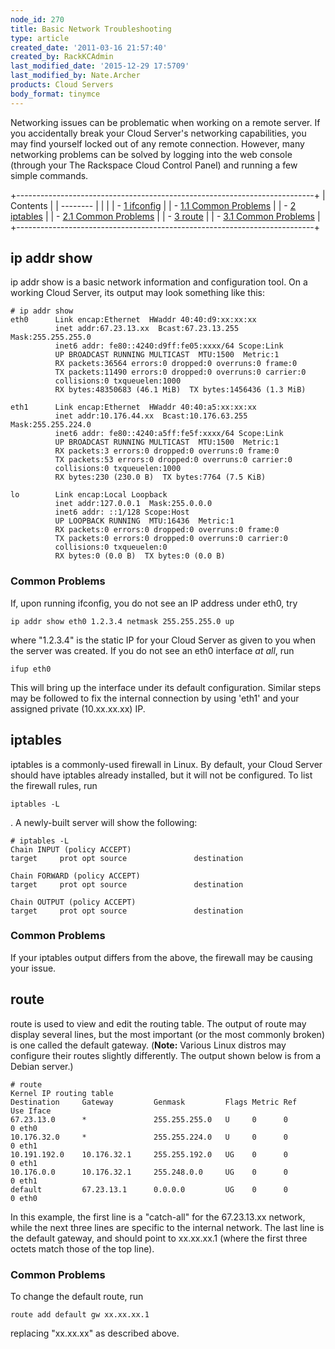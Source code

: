 ```yaml
---
node_id: 270
title: Basic Network Troubleshooting
type: article
created_date: '2011-03-16 21:57:40'
created_by: RackKCAdmin
last_modified_date: '2015-12-29 17:5709'
last_modified_by: Nate.Archer
products: Cloud Servers
body_format: tinymce
---
```


Networking issues can be problematic when working on a remote server. If
you accidentally break your Cloud Server's networking capabilities, you
may find yourself locked out of any remote connection. However, many
networking problems can be solved by logging into the web console
(through your The Rackspace Cloud Control Panel) and running a few
simple commands.

+--------------------------------------------------------------------------+
| Contents                                                                 |
| --------                                                                 |
|                                                                          |
| -   [1 ifconfig](#ifconfig)                                              |
|     -   [1.1 Common Problems](#Common_Problems)                          |
| -   [2 iptables](#iptables)                                              |
|     -   [2.1 Common Problems](#Common_Problems_2)                        |
| -   [3 route](#route)                                                    |
|     -   [3.1 Common Problems](#Common_Problems_3)                        |
+--------------------------------------------------------------------------+

ip addr show
------------

ip addr show is a basic network information and configuration tool. On a
working Cloud Server, its output may look something like this:

    # ip addr show
    eth0      Link encap:Ethernet  HWaddr 40:40:d9:xx:xx:xx
              inet addr:67.23.13.xx  Bcast:67.23.13.255  Mask:255.255.255.0
              inet6 addr: fe80::4240:d9ff:fe05:xxxx/64 Scope:Link
              UP BROADCAST RUNNING MULTICAST  MTU:1500  Metric:1
              RX packets:36564 errors:0 dropped:0 overruns:0 frame:0
              TX packets:11490 errors:0 dropped:0 overruns:0 carrier:0
              collisions:0 txqueuelen:1000
              RX bytes:48350683 (46.1 MiB)  TX bytes:1456436 (1.3 MiB)
     
    eth1      Link encap:Ethernet  HWaddr 40:40:a5:xx:xx:xx
              inet addr:10.176.44.xx  Bcast:10.176.63.255  Mask:255.255.224.0
              inet6 addr: fe80::4240:a5ff:fe5f:xxxx/64 Scope:Link
              UP BROADCAST RUNNING MULTICAST  MTU:1500  Metric:1
              RX packets:3 errors:0 dropped:0 overruns:0 frame:0
              TX packets:53 errors:0 dropped:0 overruns:0 carrier:0
              collisions:0 txqueuelen:1000
              RX bytes:230 (230.0 B)  TX bytes:7764 (7.5 KiB)
     
    lo        Link encap:Local Loopback
              inet addr:127.0.0.1  Mask:255.0.0.0
              inet6 addr: ::1/128 Scope:Host
              UP LOOPBACK RUNNING  MTU:16436  Metric:1
              RX packets:0 errors:0 dropped:0 overruns:0 frame:0
              TX packets:0 errors:0 dropped:0 overruns:0 carrier:0
              collisions:0 txqueuelen:0
              RX bytes:0 (0.0 B)  TX bytes:0 (0.0 B)

### Common Problems

If, upon running ifconfig, you do not see an IP address under eth0, try

    ip addr show eth0 1.2.3.4 netmask 255.255.255.0 up

where "1.2.3.4" is the static IP for your Cloud Server as given to you
when the server was created. If you do not see an eth0 interface *at
all*, run

    ifup eth0

This will bring up the interface under its default configuration.
Similar steps may be followed to fix the internal connection by using
'eth1' and your assigned private (10.xx.xx.xx) IP.

iptables
--------

iptables is a commonly-used firewall in Linux. By default, your Cloud
Server should have iptables already installed, but it will not be
configured. To list the firewall rules, run

    iptables -L

. A newly-built server will show the following:

    # iptables -L                                                                                                    
    Chain INPUT (policy ACCEPT)                                                                                             
    target     prot opt source               destination                                                                    
                                                                                                                            
    Chain FORWARD (policy ACCEPT)                                                                                           
    target     prot opt source               destination                                                                    
                                                                                                                            
    Chain OUTPUT (policy ACCEPT)                                                                                            
    target     prot opt source               destination

### Common Problems

If your iptables output differs from the above, the firewall may be
causing your issue.

route
-----

route is used to view and edit the routing table. The output of route
may display several lines, but the most important (or the most commonly
broken) is one called the default gateway. (**Note:** Various Linux
distros may configure their routes slightly differently. The output
shown below is from a Debian server.)

    # route                                                                                                          
    Kernel IP routing table                                                                                                 
    Destination     Gateway         Genmask         Flags Metric Ref    Use Iface                                           
    67.23.13.0      *               255.255.255.0   U     0      0        0 eth0                                            
    10.176.32.0     *               255.255.224.0   U     0      0        0 eth1                                            
    10.191.192.0    10.176.32.1     255.255.192.0   UG    0      0        0 eth1                                            
    10.176.0.0      10.176.32.1     255.248.0.0     UG    0      0        0 eth1                                            
    default         67.23.13.1      0.0.0.0         UG    0      0        0 eth0

In this example, the first line is a "catch-all" for the 67.23.13.xx
network, while the next three lines are specific to the internal
network. The last line is the default gateway, and should point to
xx.xx.xx.1 (where the first three octets match those of the top line).

### Common Problems

To change the default route, run

    route add default gw xx.xx.xx.1

replacing "xx.xx.xx" as described above. 

